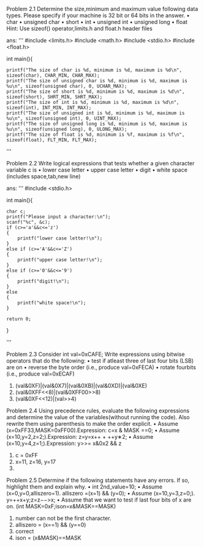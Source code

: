 Problem 2.1
Determine the size,minimum and maximum value following data types. Please specify if your
machine is 32 bit or 64 bits in the answer.
• char
• unsigned char
• short
• int
• unsigned int
• unsigned long
• float
Hint: Use sizeof() operator,limits.h and float.h header files

ans:
'''
#include <limits.h>
#include <math.h>
#include <stdio.h>
#include <float.h>

int main(){

	printf("The size of char is %d, minimum is %d, maximum is %d\n", sizeof(char), CHAR_MIN, CHAR_MAX);
	printf("The size of unsigned char is %d, minimum is %d, maximum is %u\n", sizeof(unsigned char), 0, UCHAR_MAX);
	printf("The size of short is %d, minimum is %d, maximum is %d\n", sizeof(short), SHRT_MIN, SHRT_MAX);
	printf("The size of int is %d, minimum is %d, maximum is %d\n", sizeof(int), INT_MIN, INT_MAX);
	printf("The size of unsigned int is %d, minimum is %d, maximum is %u\n", sizeof(unsigned int), 0, UINT_MAX);
	printf("The size of unsigned long is %d, minimum is %d, maximum is %u\n", sizeof(unsigned long), 0, ULONG_MAX);
	printf("The size of float is %d, minimum is %f, maximum is %f\n", sizeof(float), FLT_MIN, FLT_MAX);
'''

Problem 2.2
Write logical expressions that tests whether a given character variable c is
• lower case letter
• upper case letter
• digit
• white space (includes space,tab,new line)

ans:
'''
#include <stdio.h>

int main(){

	char c;
	printf("Please input a character:\n");
	scanf("%c", &c);
	if (c>='a'&&c<='z')
	{
		printf("lower case letter!\n");
	}
	else if (c>='A'&&c<='Z')
	{
		printf("upper case letter!\n");
	}
	else if (c>='0'&&c<='9')
	{
		printf("digit!\n");
	}
	else
	{
		printf("white space!\n");
	}
	
	return 0;
}

'''




Problem 2.3
Consider int val=0xCAFE; Write expressions using bitwise operators that do the following:
• test if atleast three of last four bits (LSB) are on
• reverse the byte order (i.e., produce val=0xFECA)
• rotate fourbits (i.e., produce val=0xECAF)
1. (val&0XF)|(val&0X7)|(val&0XB)|(val&0XD)|(val&0XE)
2. (val&0XFF<<8)|(val&0XFF00>>8)
3. (val&0XF<<12)|(val>>4)

Problem 2.4
Using precedence rules, evaluate the following expressions and determine the value of the variables(without running the code). Also rewrite them using parenthesis to make the order explicit.
• Assume (x=0xFF33,MASK=0xFF00).Expression: c=x & MASK ==0;
• Assume (x=10,y=2,z=2;).Expression: z=y=x++ + ++y∗2;
• Assume (x=10,y=4,z=1;).Expression: y>>= x&0x2 && z
1. c = 0xFF
2. x=11, z=16, y=17
3. 

Problem 2.5
Determine if the following statements have any errors. If so, highlight them and explain why.
• int 2nd_value=10;
• Assume (x=0,y=0,alliszero=1). alliszero =(x=1) && (y=0);
• Assume (x=10,y=3,z=0;). y=++x+y;z=z−−>x;
• Assume that we want to test if last four bits of x are on. (int MASK=0xF;ison=x&MASK==MASK)

1. number can not be the first character.
2. alliszero = (x==1) && (y==0)
3. correct
4. ison = (x&MASK)==MASK
